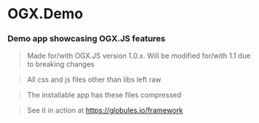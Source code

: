 # OGX.Demo
### Demo app showcasing OGX.JS features

> Made for/with OGX.JS version 1.0.x. Will be modified for/with 1.1 due to breaking changes

> All css and js files other than libs left raw

> The installable app has these files compressed

> See it in action at https://globules.io/framework
